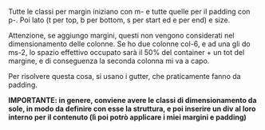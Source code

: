Tutte le classi per margin iniziano con m- e tutte quelle per il padding con p-.
Poi lato (t per top, b per bottom, s per start ed e per end) e size.

Attenzione, se aggiungo margini, questi non vengono considerati nel dimensionamento delle colonne. Se ho due colonne col-6, e ad una gli do ms-2, lo spazio effettivo occupato sarà il 50% del container + un tot del margine, e di conseguenza la seconda colonna mi va a capo.

Per risolvere questa cosa, si usano i gutter, che praticamente fanno da padding. 

**IMPORTANTE: in genere, conviene avere le classi di dimensionamento da sole, in modo da definire con esse la struttura, e poi inserire un div al loro interno per il contenuto (lì poi potrò applicare i miei margini e padding)**


